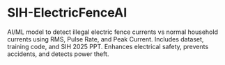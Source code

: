 # SIH-ElectricFenceAI
AI/ML model to detect illegal electric fence currents vs normal household currents using RMS, Pulse Rate, and Peak Current. Includes dataset, training code, and SIH 2025 PPT. Enhances electrical safety, prevents accidents, and detects power theft.
